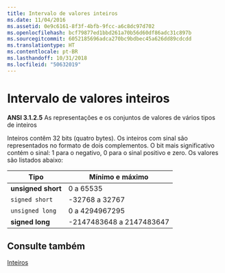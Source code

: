 ```yaml
---
title: Intervalo de valores inteiros
ms.date: 11/04/2016
ms.assetid: 0e9c6161-8f3f-4bfb-9fcc-a6c8dc97d702
ms.openlocfilehash: bcf79877ed1bbd261a70b56d60df86adc31c897b
ms.sourcegitcommit: 6052185696adca270bc9bdbec45a626dd89cdcdd
ms.translationtype: HT
ms.contentlocale: pt-BR
ms.lasthandoff: 10/31/2018
ms.locfileid: "50632019"
---
```

# <a name="range-of-integer-values"></a>Intervalo de valores inteiros

**ANSI 3.1.2.5** As representações e os conjuntos de valores de vários tipos de inteiros

Inteiros contêm 32 bits (quatro bytes). Os inteiros com sinal são representados no formato de dois complementos. O bit mais significativo contém o sinal: 1 para o negativo, 0 para o sinal positivo e zero. Os valores são listados abaixo:

|Tipo|Mínimo e máximo|
|----------|-------------------------|
|**unsigned short**|0 a 65535|
|`signed short`|-32768 a 32767|
|`unsigned long`|0 a 4294967295|
|**signed long**|-2147483648 a 2147483647|

## <a name="see-also"></a>Consulte também

[Inteiros](../c-language/integers.md)